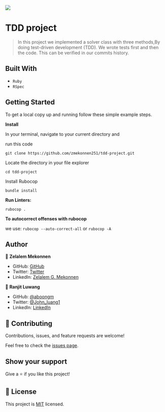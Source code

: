 ![](https://img.shields.io/badge/Microverse-blueviolet)

# TDD project

> In this project we implemented a solver class with three methods,By doing test-driven development (TDD). We wrote tests first and then the code. This can be verified in our commits history.

## Built With

- `Ruby`
- `RSpec`

## Getting Started

To get a local copy up and running follow these simple example steps.

**Install**

In your terminal, navigate to your current directory and

run this code

`git clone https://github.com/zmekonnen251/tdd-project.git`

Locate the directory in your file explorer

`cd tdd-project`

Install Rubocop

`bundle install`

**Run Linters:**

`rubocop .`

**To autocorrect offenses with rubocop**

we use: `rubocop --auto-correct-all` or `rubocop -A`

## Author

👤 **Zelalem Mekonnen**

- GitHub: [GitHub](https://github.com/zmekonnen251)
- Twitter: [Twitter](https://twitter.com/mek_zela)
- LinkedIn: [Zelalem G. Mekonnen](https://www.linkedin.com/in/zelalem-getachew/)

👤 **Ranjit Luwang**

- GitHub: [@aboongm](https://github.com/aboongm)
- Twitter: [@John_luang1](https://twitter.com/John_luang1)
- LinkedIn: [LinkedIn](https://www.linkedin.com/in/aboongm)

## 🤝 Contributing

Contributions, issues, and feature requests are welcome!

Feel free to check the [issues page](../../issues/).

## Show your support

Give a ⭐️ if you like this project!

## 📝 License

This project is [MIT](./MIT.md) licensed.
